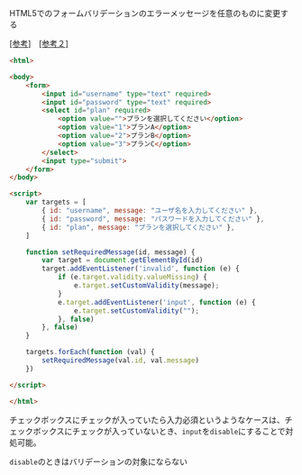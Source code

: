 HTML5でのフォームバリデーションのエラーメッセージを任意のものに変更する

[[参考]](https://girliemac.com/blog/2012/12/01/html5-form-validation-jp/)　[[参考２]](https://qiita.com/leedohyung-dba/items/b762e21018edc4d0387c)

```html
<html>

<body>
    <form>
        <input id="username" type="text" required>
        <input id="password" type="text" required>
        <select id="plan" required>
            <option value="">プランを選択してください</option>
            <option value="1">プランA</option>
            <option value="2">プランB</option>
            <option value="3">プランC</option>
        </select>
        <input type="submit">
    </form>
</body>

<script>
    var targets = [
        { id: "username", message: "ユーザ名を入力してください" },
        { id: "password", message: "パスワードを入力してください" },
        { id: "plan", message: "プランを選択してください" },
    ]

    function setRequiredMessage(id, message) {
        var target = document.getElementById(id)
        target.addEventListener('invalid', function (e) {
            if (e.target.validity.valueMissing) {
                e.target.setCustomValidity(message);
            }
            e.target.addEventListener('input', function (e) {
                e.target.setCustomValidity("");
            }, false)
        }, false)
    }

    targets.forEach(function (val) {
        setRequiredMessage(val.id, val.message)
    })

</script>

</html>
```

チェックボックスにチェックが入っていたら入力必須というようなケースは、チェックボックスにチェックが入っていないとき、`input`を`disable`にすることで対処可能。

`disable`のときはバリデーションの対象にならない
